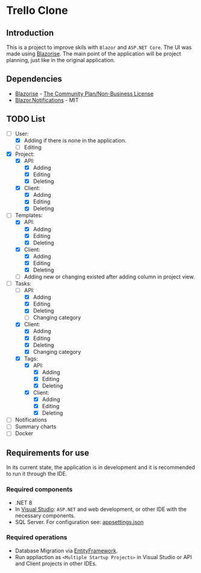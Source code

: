 # Trello Clone

## Introduction

This is a project to improve skils with `Blazor` and `ASP.NET Core`.
The UI was made using [Blazorise](https://blazorise.com/).
The main point of the application will be project planning, just like in the original application.

## Dependencies
- [Blazorise](https://blazorise.com/) - [The Community Plan/Non-Business License](https://blazorise.com/files/licences/SLA-2023-07.pdf)
- [Blazor.Notifications](https://github.com/Append-IT/Blazor.Notifications) - MIT

## TODO List

- [ ] User:
  - [x] Adding if there is none in the application.
  - [ ] Editing
- [x] Project:
  - [x] API:
    - [x] Adding
    - [x] Editing
    - [x] Deleting  
  - [x] Client:
    - [x] Adding
    - [x] Editing
    - [x] Deleting  
- [ ] Templates:
  - [x] API:
    - [x] Adding
    - [x] Editing
    - [x] Deleting  
  - [x] Client:
    - [x] Adding
    - [x] Editing
    - [x] Deleting
  - [ ] Adding new or changing existed after adding column in project view.  
- [ ] Tasks:
  - [ ] API:
    - [x] Adding
    - [x] Editing
    - [x] Deleting
    - [ ] Changing category
  - [x] Client:
    - [x] Adding
    - [x] Editing
    - [x] Deleting
    - [x] Changing category
  - [x] Tags:
    - [x] API:
      - [x] Adding
      - [x] Editing
      - [x] Deleting
    - [x] Client:
      - [x] Adding
      - [x] Editing 
      - [x] Deleting
- [ ] Notifications
- [ ] Summary charts
- [ ] Docker

## Requirements for use

In its current state, the application is in development and it is recommended to run it through the IDE.

### Required components

- .NET 8
- In [Visual Studio](https://visualstudio.microsoft.com/pl/): `ASP.NET` and web development, or other IDE with the necessary components.
- SQL Server. For configuration see: [appsettings.json](./Trello.Api/appsettings.json)

### Required operations

- Database Migration via [EntityFramework](https://learn.microsoft.com/en-us/aspnet/entity-framework).
- Run appliaction as `<Multiple Startup Projects>` in Visual Studio or API and Client projects in other IDEs. 
